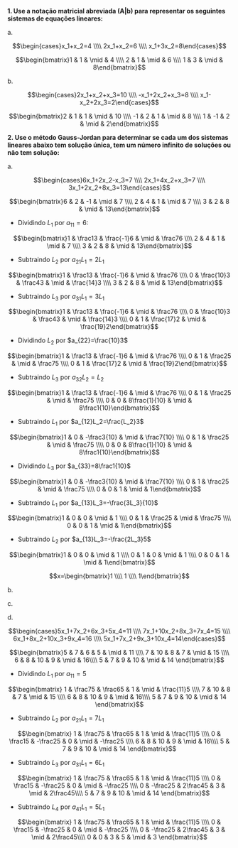 **1. Use a notação matricial abreviada (A|b) para representar os seguintes sistemas de equações lineares:**

a.

$$\begin{cases}x_1+x_2=4 \\\\ 2x_1+x_2=6 \\\\ x_1+3x_2=8\end{cases}$$

$$\begin{bmatrix}1 & 1 & \mid & 4 \\\\ 2 & 1 & \mid & 6 \\\\ 1 & 3 & \mid & 8\end{bmatrix}$$

b.

$$\begin{cases}2x_1+x_2+x_3=10 \\\\ -x_1+2x_2+x_3=8 \\\\ x_1-x_2+2x_3=2\end{cases}$$

$$\begin{bmatrix}2 & 1 & 1 & \mid & 10 \\\\ -1 & 2 & 1 & \mid & 8 \\\\ 1 & -1 & 2 & \mid & 2\end{bmatrix}$$

**2. Use o método Gauss-Jordan para determinar se cada um dos sistemas lineares abaixo tem solução
única, tem um número infinito de soluções ou não tem solução:**

a.

$$\begin{cases}6x_1+2x_2-x_3=7 \\\\ 2x_1+4x_2+x_3=7 \\\\ 3x_1+2x_2+8x_3=13\end{cases}$$

$$\begin{bmatrix}6 & 2 & -1 & \mid & 7 \\\\ 2 & 4 & 1 & \mid & 7 \\\\ 3 & 2 & 8 & \mid & 13\end{bmatrix}$$

- Dividindo $L_1$ por $a_{11}=6$:

$$\begin{bmatrix}1 & \frac13 & \frac{-1}6 & \mid & \frac76 \\\\ 2 & 4 & 1 & \mid & 7 \\\\ 3 & 2 & 8 & \mid & 13\end{bmatrix}$$

- Subtraindo $L_2$ por $a_{21}L_1=2L_1$

$$\begin{bmatrix}1 & \frac13 & \frac{-1}6 & \mid & \frac76 \\\\ 0 & \frac{10}3 & \frac43 & \mid & \frac{14}3 \\\\ 3 & 2 & 8 & \mid & 13\end{bmatrix}$$

- Subtraindo $L_3$ por $a_{31}L_1=3L_1$

$$\begin{bmatrix}1 & \frac13 & \frac{-1}6 & \mid & \frac76 \\\\ 0 & \frac{10}3 & \frac43 & \mid & \frac{14}3 \\\\ 0 & 1 & \frac{17}2 & \mid & \frac{19}2\end{bmatrix}$$

- Dividindo $L_2$ por $a_{22}=\frac{10}3$

$$\begin{bmatrix}1 & \frac13 & \frac{-1}6 & \mid & \frac76 \\\\ 0 & 1 & \frac25 & \mid & \frac75 \\\\ 0 & 1 & \frac{17}2 & \mid & \frac{19}2\end{bmatrix}$$

- Subtraindo $L_3$ por $a_{32}L_2=L_2$

$$\begin{bmatrix}1 & \frac13 & \frac{-1}6 & \mid & \frac76 \\\\ 0 & 1 & \frac25 & \mid & \frac75 \\\\ 0 & 0 & 8\frac{1}{10} & \mid & 8\frac1{10}\end{bmatrix}$$

- Subtraindo $L_1$ por $a_{12}L_2=\frac{L_2}3$

$$\begin{bmatrix}1 & 0 & -\frac3{10} & \mid & \frac7{10} \\\\ 0 & 1 & \frac25 & \mid & \frac75 \\\\ 0 & 0 & 8\frac{1}{10} & \mid & 8\frac1{10}\end{bmatrix}$$

- Dividindo $L_3$ por $a_{33}=8\frac1{10}$

$$\begin{bmatrix}1 & 0 & -\frac3{10} & \mid & \frac7{10} \\\\ 0 & 1 & \frac25 & \mid & \frac75 \\\\ 0 & 0 & 1 & \mid & 1\end{bmatrix}$$

- Subtraindo $L_1$ por $a_{13}L_3=-\frac{3L_3}{10}$

$$\begin{bmatrix}1 & 0 & 0 & \mid & 1 \\\\ 0 & 1 & \frac25 & \mid & \frac75 \\\\ 0 & 0 & 1 & \mid & 1\end{bmatrix}$$

- Subtraindo $L_2$ por $a_{13}L_3=-\frac{2L_3}5$

$$\begin{bmatrix}1 & 0 & 0 & \mid & 1 \\\\ 0 & 1 & 0 & \mid & 1 \\\\ 0 & 0 & 1 & \mid & 1\end{bmatrix}$$

$$x=\begin{bmatrix}1 \\\\ 1 \\\\ 1\end{bmatrix}$$

b.

c.

d.

$$\begin{cases}5x_1+7x_2+6x_3+5x_4=11 \\\\ 7x_1+10x_2+8x_3+7x_4=15 \\\\ 6x_1+8x_2+10x_3+9x_4=16 \\\\ 5x_1+7x_2+9x_3+10x_4=14\end{cases}$$

$$\begin{bmatrix}5 & 7 & 6 & 5 & \mid & 11 \\\\ 7 & 10 & 8 & 7 & \mid & 15 \\\\ 6 & 8 & 10 & 9 & \mid & 16\\\\ 5 & 7 & 9 & 10 & \mid & 14 \end{bmatrix}$$

- Dividindo $L_1$ por $a_{11}=5$

$$\begin{bmatrix}
1 & \frac75 & \frac65 & 1 & \mid & \frac{11}5 \\\\ 
7 & 10 & 8 & 7 & \mid & 15 \\\\ 
6 & 8 & 10 & 9 & \mid & 16\\\\
5 & 7 & 9 & 10 & \mid & 14 \end{bmatrix}$$

- Subtraindo $L_2$ por $a_{21}L_1=7L_1$

$$\begin{bmatrix}
1 & \frac75 & \frac65 & 1 & \mid & \frac{11}5 \\\\ 
0 & \frac15 & -\frac25 & 0 & \mid & -\frac25 \\\\ 
6 & 8 & 10 & 9 & \mid & 16\\\\ 
5 & 7 & 9 & 10 & \mid & 14 
\end{bmatrix}$$

- Subtraindo $L_3$ por $a_{31}L_1=6L_1$

$$\begin{bmatrix}
1 & \frac75 & \frac65 & 1 & \mid & \frac{11}5 \\\\ 
0 & \frac15 & -\frac25 & 0 & \mid & -\frac25 \\\\  
0 & -\frac25 & 2\frac45 & 3 & \mid & 2\frac45\\\\ 
5 & 7 & 9 & 10 & \mid & 14 
\end{bmatrix}$$

- Subtraindo $L_4$ por $a_{41}L_1=5L_1$

$$\begin{bmatrix}
1 & \frac75 & \frac65 & 1 & \mid & \frac{11}5 \\\\ 
0 & \frac15 & -\frac25 & 0 & \mid & -\frac25 \\\\ 
0 & -\frac25 & 2\frac45 & 3 & \mid & 2\frac45\\\\
0 & 0 & 3 & 5 & \mid & 3 
\end{bmatrix}$$

